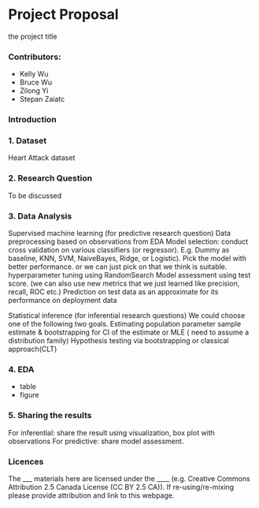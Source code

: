 # Project Proposal

the project title

### Contributors:
- Kelly Wu
- Bruce Wu
- Zilong Yi
- Stepan Zaiatc

### Introduction


### 1. Dataset
Heart Attack dataset

### 2. Research Question
To be discussed

### 3. Data Analysis
Supervised machine learning (for predictive research question)
Data preprocessing based on observations from EDA
Model selection:
conduct cross validation on various classifiers (or regressor). E.g. Dummy as baseline, KNN, SVM, NaiveBayes, Ridge, or Logistic). Pick the model with better performance. or we can just pick on that we think is suitable.
hyperparameter tuning using RandomSearch
Model assessment using test score. (we can also use new metrics that we just learned like precision, recall, ROC etc.)
Prediction on test data as an approximate for its performance on deployment data


Statistical inference (for inferential research questions)
We could choose one of the following two goals.
Estimating population parameter
sample estimate & bootstrapping for CI of the estimate
or MLE ( need to assume a distribution family)
Hypothesis testing via bootstrapping or classical approach(CLT)

### 4. EDA
- table
- figure

### 5. Sharing the results
For inferential: share the result using visualization, box plot with observations
For predictive: share model assessment.

### Licences
The ___ materials here are licensed under the ____ (e.g. Creative Commons Attribution 2.5 Canada License (CC BY 2.5 CA)). If re-using/re-mixing please provide attribution and link to this webpage.

